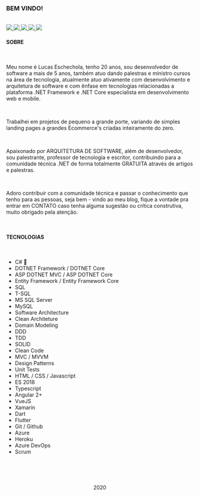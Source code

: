 ### BEM VINDO!

<br>

<a href="https://www.linkedin.com/in/lucas-eschechola-769179166/">
  <span>
    <img src="https://img.shields.io/badge/linkedin-%230077B5.svg?&style=for-the-badge&logo=linkedin&logoColor=white" />
  </span>
</a>

<a href="https://eschechola.com.br">
  <span>
    <img src="https://img.shields.io/badge/blogger-%23FF5722.svg?&style=for-the-badge&logo=blogger&logoColor=white" />
  </span>
</a>

<a href="https://www.youtube.com/channel/UCVO0fwRh6PgF-TvScmK3Lqw">
  <span>
    <img src="https://img.shields.io/badge/YouTube-FF0000?style=for-the-badge&logo=youtube&logoColor=white"/> 
  </span
</a>

<a href="https://medium.com/@lucas.eschechola">
  <span>
    <img src="https://img.shields.io/badge/medium-%2312100E.svg?&style=for-the-badge&logo=medium&logoColor=white" />
  </span>
</a>

<a href="https://www.instagram.com/eschechola.dev/">
  <span>
    <img src="https://img.shields.io/badge/instagram-%23E4405F.svg?&style=for-the-badge&logo=instagram&logoColor=white" />
  </span>
</a>

<br>

<h4><strong>SOBRE</strong></h4>

<br>

<p>Meu nome é Lucas Eschechola, tenho 20 anos, sou desenvolvedor de software a mais de 5 anos, também atuo dando palestras e ministro cursos na área de tecnologia, atualmente atuo ativamente com desenvolvimento e arquitetura de software e com ênfase em tecnologias relacionadas a plataforma .NET Framework e .NET Core especialista em desenvolvimento web e mobile.</p>

<br>

<p>Trabalhei em projetos de pequeno a grande porte, variando de simples landing pages a grandes Ecommerce's criadas inteiramente do zero.</p>

<br>

<p>Apaixonado por ARQUITETURA DE SOFTWARE, além de desenvolvedor, sou palestrante, professor de tecnologia e escritor, contribuindo para a comunidade técnica .NET de forma totalmente GRATUITA através de artigos e palestras.</p>

<br>

<p>Adoro contribuir com a comunidade técnica e passar o conhecimento que tenho para as pessoas, seja bem - vindo ao meu blog, fique a vontade pra entrar em CONTATO caso tenha alguma sugestão ou crítica construtiva, muito obrigado pela atenção. </p>

<br>

<h4><strong>TECNOLOGIAS</strong></h4>

<br>

<ul>
  <li>C# 🖤</li>
  <li>DOTNET Framework / DOTNET Core</li>
  <li>ASP DOTNET MVC / ASP DOTNET Core</li>
  <li>Entity Framework / Entity Framework Core</li>
  <li>SQL</li>
  <li>T-SQL</li>
  <li>MS SQL Server</li>
  <li>MySQL</li>
  <li>Software Architecture</li>
  <li>Clean Architeture</li>
  <li>Domain Modeling </li>
  <li>DDD</li>
  <li>TDD</li>
  <li>SOLID</li>
  <li>Clean Code</li>
  <li>MVC / MVVM</li>
  <li>Design Patterns</li>
  <li>Unit Tests</li>
  <li>HTML / CSS / Javascript</li>
  <li>ES 2018</li>
  <li>Typescript</li>
  <li>Angular 2+</li>
  <li>VueJS</li>
  <li>Xamarin</li>
  <li>Dart</li>
  <li>Flutter</li>
  <li>Git / Github</li>
  <li>Azure</li>
  <li>Heroku</li>
  <li>Azure DevOps</li>
  <li>Scrum</li>
</ul>

<br><br>
<br>

<p align="center">2020</p>

<br>
